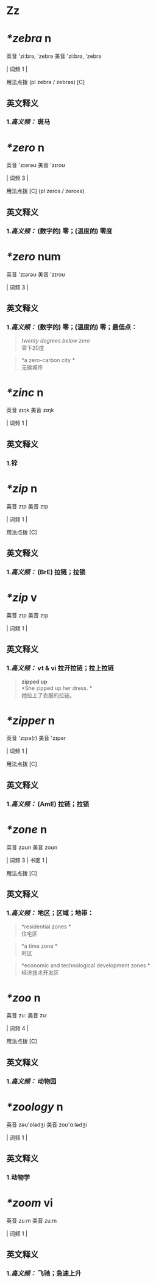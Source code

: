 # Zz

# ***\*zebra*** n
英音 'zi:brə, 'zebrə     美音 'zi:brə, 'zebrə  

| 词频 1 |  

用法点拨  (pl zebra / zebras) [C]

英文释义
---
### 1.*高义频：* **斑马**  


# ***\*zero*** n
英音 'zɪərəʊ     美音 'zɪroʊ  

| 词频 3 |  

用法点拨  [C] (pl zeros / zeroes)

英文释义
---
### 1.*高义频：* **(数字的) 零；(温度的) 零度**  


# ***\*zero*** num
英音 'zɪərəʊ     美音 'zɪroʊ  

| 词频 3 |  

英文释义
---
### 1.*高义频：* **(数字的) 零；(温度的) 零；最低点：**  

 > *twenty degrees below zero*  
 > 零下20度    

 > *a zero-carbon city *  
 > 无碳城市    


# ***\*zinc*** n
英音 zɪŋk     美音 zɪŋk  

| 词频 1 |  

英文释义
---
### 1.**锌**  


# ***\*zip*** n
英音 zɪp     美音 zɪp  

| 词频 1 |  

用法点拨  [C]

英文释义
---
### 1.*高义频：* **(BrE) 拉链；拉锁**  


# ***\*zip*** v
英音 zɪp     美音 zɪp  

| 词频 1 |  

英文释义
---
### 1.*高义频：* **vt & vi 拉开拉链；拉上拉链**  

 > **zipped up**  
 > *She zipped up her dress. *  
 > 她拉上了衣服的拉链。    


# ***\*zipper*** n
英音 'zɪpə(r)     美音 'zɪpər  

| 词频 1 |  

用法点拨  [C]

英文释义
---
### 1.*高义频：* **(AmE) 拉链；拉锁**  


# ***\*zone*** n
英音 zəʊn     美音 zoʊn  

| 词频 3 | 书面 1 |  

用法点拨  [C]

英文释义
---
### 1.*高义频：* **地区；区域；地带：**  

 > *residential zones *  
 > 住宅区    

 > *a time zone *  
 > 时区    

 > *economic and technological development zones *  
 > 经济技术开发区    


# ***\*zoo*** n
英音 zuː     美音 zuː  

| 词频 4 |  

用法点拨  [C]

英文释义
---
### 1.*高义频：* **动物园**  


# ***\*zoology*** n
英音 zəʊ'ɒlədʒi     美音 zoʊ'ɑːlədʒi  

| 词频 1 |  

英文释义
---
### 1.**动物学**  


# ***\*zoom*** vi
英音 zuːm     美音 zuːm  

| 词频 1 |  

英文释义
---
### 1.*高义频：* **飞驰；急速上升**  


